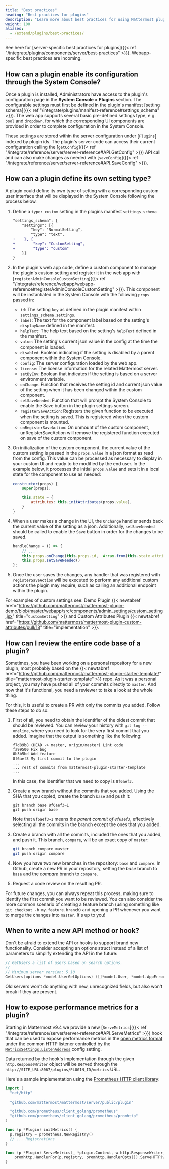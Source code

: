 ```yaml
---
title: "Best practices"
heading: "Best practices for plugins"
description: "Learn more about best practices for using Mattermost plugins to better extend and integrate your Mattermost server and apps."
weight: 100
aliases:
  - /extend/plugins/best-practices/
---
```


See here for [server-specific best practices for plugins]({{< ref "/integrate/plugins/components/server/best-practices" >}}). Webapp-specific best practices are incoming.

## How can a plugin enable its configuration through the System Console?

Once a plugin is installed, Administrators have access to the plugin's configuration page in the __System Console > Plugins__ section. The configurable settings must first be defined in the plugin's manifest [setting schema]({{< ref "/integrate/plugins/manifest-reference#settings_schema" >}}). The web app supports several basic pre-defined settings type, e.g. `bool` and `dropdown`, for which the corresponding UI components are provided in order to complete configuration in the System Console.

These settings are stored within the server configuration under [`Plugins`] indexed by plugin ids. The plugin's server code can access their current configuration calling the [`getConfig`]({{< ref "/integrate/reference/server/server-reference#API.GetConfig" >}}) API call and can also make changes as needed with [`saveConfig`]({{< ref "/integrate/reference/server/server-reference#API.SaveConfig" >}}).

## How can a plugin define its own setting type?

A plugin could define its own type of setting with a corresponding custom user interface that will be displayed in the System Console following the process below.  

1. Define a `type: custom` setting in the plugins manifest `settings_schema`

    ```diff
    "settings_schema": {
        "settings": [{
            "key": "NormalSetting",
            "type": "text",
    +    }, {
    +        "key": "CustomSetting",
    +        "type": "custom"
        }]
    }
    ```

2. In the plugin's web app code, define a custom component to manage the plugin's custom setting and register it in the web app with [`registerAdminConsoleCustomSetting`]({{< ref "/integrate/reference/webapp/webapp-reference#registerAdminConsoleCustomSetting" >}}). This component will be instantiated in the System Console with the following `props` passed in:

    - `id`: The setting `key` as defined in the plugin manifest within `settings_schema.settings`.
    - `label`: The text for the component label based on the setting's `displayName` defined in the manifest. 
    - `helpText`: The help text based on the setting's `helpText` defined in the manifest. 
    - `value`: The setting's current json value in the config at the time the component is loaded.
    - `disabled`: Boolean indicating if the setting is disabled by a parent component within the System Console.
    - `config`: The server configuration loaded by the web app.
    - `license`: The license information for the related Mattermost server.
    - `setByEnv`: Boolean that indicates if the setting is based on a server environment variable. 
    - `onChange`: Function that receives the setting id and current json value of the setting when it has been changed within the custom component. 
    - `setSaveNeeded`: Function that will prompt the System Console to enable the Save button in the plugin settings screen. 
    - `registerSaveAction`: Registers the given function to be executed when the setting is saved. This is registered when the custom component is mounted.
    - `unRegisterSaveAction`: On unmount of the custom component, unRegisterSaveAction will remove the registered function executed on save of the custom component.

3. On initialization of the custom component, the current value of the custom setting is passed in the `props.value` in a json format as read from the config. This value can be processed as necessary to display in your custom UI and ready to be modified by the end user. In the example below, it processes the initial `props.value` and sets it in a local state for the component to use as needed:

    ```js
    constructor(props) {
        super(props);
    
        this.state = {
            attributes: this.initAttributes(props.value),
        }
    }
    ```

4. When a user makes a change in the UI, the `OnChange` handler sends back the current value of the setting as a json. Additionally, `setSaveNeeded` should be called to enable the `Save` button in order for the changes to be saved.

    ```js
    handleChange = () => {
        // ...
        this.props.onChange(this.props.id,  Array.from(this.state.attributes.values()));
        this.props.setSaveNeeded()
    };
    ```

5. Once the user saves the changes, any handler that was registered with `registerSaveAction` will be executed to perform any additional custom actions the plugin may require, such as calling an additional endpoint within the plugin. 

For examples of custom settings see: Demo Plugin {{< newtabref href="https://github.com/mattermost/mattermost-plugin-demo/blob/master/webapp/src/components/admin_settings/custom_setting.jsx" title="`CustomSetting`" >}} and Custom Attributes Plugin {{< newtabref href="https://github.com/mattermost/mattermost-plugin-custom-attributes/pull/18" title="implementation" >}}.

## How can I review the entire code base of a plugin?

Sometimes, you have been working on a personal repository for a new plugin, most probably based on the {{< newtabref href="https://github.com/mattermost/mattermost-plugin-starter-template/" title="mattermost-plugin-starter-template" >}} repo. As it was a personal project, you may have pushed all of your commits directly to `master`. And now that it's functional, you need a reviewer to take a look at the whole thing.

For this, it is useful to create a PR with only the commits you added. Follow these steps to do so:

1. First of all, you need to obtain the identifier of the oldest commit that should be reviewed. You can review your history with `git log --oneline`, where you need to look for the very first commit that you added. Imagine that the output is something like the following:

    ```
    f7d89b8 (HEAD -> master, origin/master) Lint code
    fa99500 Fix bug
    0b3b5bd Add feature
    8f6aef3 My first commit to the plugin
    ...
    ... rest of commits from mattermost-plugin-starter-template
    ...
    ```

    In this case, the identifier that we need to copy is `8f6aef3`.

2. Create a new branch without the commits that you added. Using the SHA that you copied, create the branch `base` and push it:

    ```shell
    git branch base 8f6aef3~1
    git push origin base
    ```

    Note that `8f6aef3~1` means _the parent commit of `8f6aef3`_, effectively selecting all the commits in the branch except the ones that you added.

3. Create a branch with all the commits, included the ones that you added, and push it. This branch, `compare`, will be an exact copy of `master`:

    ```sh
    git branch compare master
    git push origin compare
    ```

4. Now you have two new branches in the repository: `base` and `compare`. In Github, create a new PR in your repository, setting the _base_ branch to `base` and the _compare_ branch to `compare`.

5. Request a code review on the resulting PR.

For future changes, you can always repeat this process, making sure to identify the first commit you want to be reviewed. You can also consider the more common scenario of creating a feature branch (using something like `git checkout -b my.feature.branch`) and opening a PR whenever you want to merge the changes into `master`. It's up to you!

## When to write a new API method or hook?

Don't be afraid to extend the API or hooks to support brand new functionality. Consider accepting an options struct instead of a list of parameters to simplify extending the API in the future:

```go
// GetUsers a list of users based on search options.
//
// Minimum server version: 5.10
GetUsers(options *model.UserGetOptions) ([]*model.User, *model.AppError)
```

Old servers won't do anything with new, unrecognized fields, but also won't break if they are present.


## How to expose performance metrics for a plugin?

Starting in Mattermost v9.4 we provide a new [`ServeMetrics`]({{< ref "/integrate/reference/server/server-reference#API.ServeMetrics" >}}) hook that can be used to expose performance metrics in the [open metrics format](https://openmetrics.io/) under the common HTTP listener controlled by the [`MetricsSettings.ListenAddress`](https://docs.mattermost.com/configure/environment-configuration-settings.html#listen-address-for-performance) config setting.

Data returned by the hook's implementation through the given `http.ResponseWriter` object will be served through the `http://SITE_URL:8067/plugins/PLUGIN_ID/metrics` URL.

Here's a sample implementation using the [Prometheus HTTP client
library](https://pkg.go.dev/github.com/prometheus/client_golang/prometheus):

```go
import (
  "net/http"

  "github.com/mattermost/mattermost/server/public/plugin"

  "github.com/prometheus/client_golang/prometheus"
  "github.com/prometheus/client_golang/prometheus/promhttp"
)

func (p *Plugin) initMetrics() {
  p.registry = prometheus.NewRegistry()
  // ... Registrations
}

func (p *Plugin) ServeMetrics(_ *plugin.Context, w http.ResponseWriter, r *http.Request) {
	promhttp.HandlerFor(p.registry, promhttp.HandlerOpts{}).ServeHTTP(w, r)
}
```

